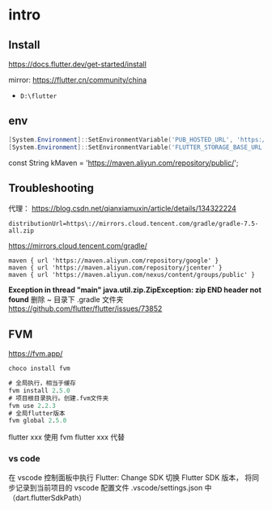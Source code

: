 # intro

## Install

https://docs.flutter.dev/get-started/install

mirror: https://flutter.cn/community/china

- `D:\flutter`

## env

```ps1
[System.Environment]::SetEnvironmentVariable('PUB_HOSTED_URL', 'https://pub.flutter-io.cn', [System.EnvironmentVariableTarget]::User)
[System.Environment]::SetEnvironmentVariable('FLUTTER_STORAGE_BASE_URL', 'https://storage.flutter-io.cn', [System.EnvironmentVariableTarget]::User)
```

const String kMaven = 'https://maven.aliyun.com/repository/public/';
## Troubleshooting

代理：
https://blog.csdn.net/qianxiamuxin/article/details/134322224
```text
distributionUrl=https\://mirrors.cloud.tencent.com/gradle/gradle-7.5-all.zip
```
https://mirrors.cloud.tencent.com/gradle/

```
maven { url 'https://maven.aliyun.com/repository/google' }
maven { url 'https://maven.aliyun.com/repository/jcenter' }
maven { url 'https://maven.aliyun.com/nexus/content/groups/public' }
```

**Exception in thread "main" java.util.zip.ZipException: zip END header not found**
删除 ~ 目录下 .gradle 文件夹
https://github.com/flutter/flutter/issues/73852

## FVM

https://fvm.app/

```ps
choco install fvm

# 全局执行，相当于缓存
fvm install 2.5.0
# 项目根目录执行。创建.fvm文件夹
fvm use 2.2.3
# 全局flutter版本
fvm global 2.5.0
```

flutter xxx 使用 fvm flutter xxx 代替

### vs code

在 vscode 控制面板中执行 Flutter: Change SDK 切换 Flutter SDK 版本，
将同步记录到当前项目的 vscode 配置文件 .vscode/settings.json 中（dart.flutterSdkPath）